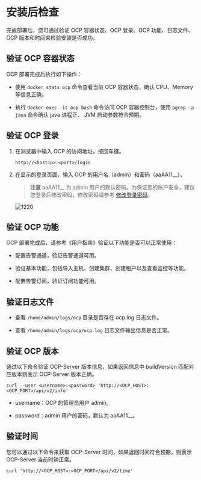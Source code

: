# 安装后检查

完成部署后，您可通过验证 OCP 容器状态、OCP 登录、OCP 功能、日志文件、OCP 版本和时间来检验安装是否成功。

验证 OCP 容器状态
------------------------------

OCP 部署完成后执行如下操作：

* 使用 `docker stats ocp` 命令查看当前 OCP 容器状态，确认 CPU、Memory 等信息正确。

* 执行 `docker exec -it ocp bash` 命令访问 OCP 容器控制台，使用 `pgrep -a java` 命令确认 java 进程正、 JVM 启动参数符合预期。

验证 OCP 登录
------------------------------

1. 在浏览器中输入 OCP 的访问地址，按回车键。

   ```unknow
   http://<hostip>:<port>/login
   ```

2. 在显示的登录页面，输入 OCP 的用户名（admin）和密码（aaAA11__）。

   > **注意**
   >aaAA11__ 为 admin 用户的默认密码。为保证您的账户安全，建议您登录后修改密码，修改密码请参考 [修改登录密码](../3.ob-cloud-platform/3.userguide-features/8.user-center/2.change-the-logon-password.md)。

   ![1220](https://help-static-aliyun-doc.aliyuncs.com/assets/img/zh-CN/5450290461/p371882.png)

验证 OCP 功能
------------------------------

OCP 部署完成后，请参考《用户指南》验证以下功能是否可以正常使用：

* 配置告警通道，验证告警通道可用。

* 验证基本功能，包括导入主机、创建集群、创建租户以及查看监控等功能。

* 配置告警订阅，验证订阅功能可用。

验证日志文件
---------------------------

* 查看 `/home/admin/logs/ocp` 目录是否存在 ocp.log 日志文件。

* 查看 `/home/admin/logs/ocp/ocp.log` 日志文件输出信息是否正常。

验证 OCP 版本
------------------------------

通过以下命令验证 OCP-Server 版本信息，如果返回信息中 buildVersion 匹配对应版本则表示 OCP-Server 版本正确。

```unknow
curl --user <username>:<password> 'http://<OCP_HOST>:<OCP_PORT>/api/v2/info'
```

* username：OCP 的管理员用户 admin。

* password：admin 用户的密码，默认为 aaAA11__。

验证时间
-------------------------

您可以通过以下命令来获取 OCP-Server 时间，如果返回时间符合预期，则表示 OCP-Server 当前时钟正常。

```unknow
curl 'http://<OCP_HOST>:<OCP_PORT>/api/v2/time'
```
